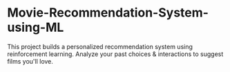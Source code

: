 # Movie-Recommendation-System-using-ML
This project builds a personalized recommendation system using reinforcement learning. Analyze your past choices &amp; interactions to suggest films you'll love.
